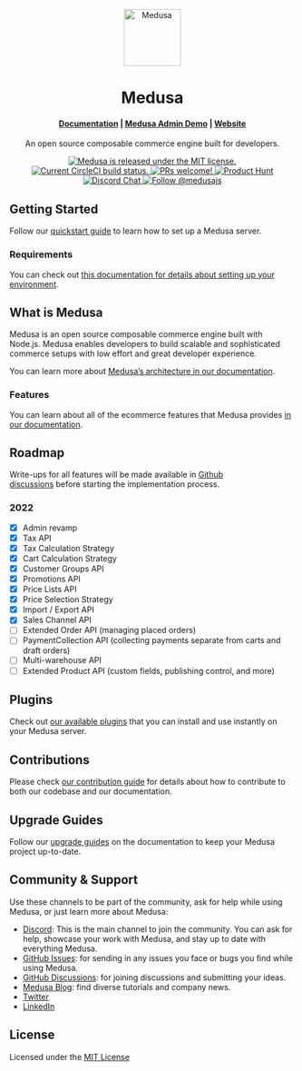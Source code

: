 <p align="center">
  <a href="https://www.medusajs.com">
    <img alt="Medusa" src="https://user-images.githubusercontent.com/7554214/153162406-bf8fd16f-aa98-4604-b87b-e13ab4baf604.png" width="100" />
  </a>
</p>
<h1 align="center">
  Medusa
</h1>

<h4 align="center">
  <a href="https://docs.medusajs.com">Documentation</a> |
  <a href="https://demo.medusajs.com/">Medusa Admin Demo</a> |
  <a href="https://www.medusajs.com">Website</a>
</h4>

<p align="center">
An open source composable commerce engine built for developers.
</p>
<p align="center">
  <a href="https://github.com/medusajs/medusa/blob/master/LICENSE">
    <img src="https://img.shields.io/badge/license-MIT-blue.svg" alt="Medusa is released under the MIT license." />
  </a>
  <a href="https://circleci.com/gh/medusajs/medusa">
    <img src="https://circleci.com/gh/medusajs/medusa.svg?style=shield" alt="Current CircleCI build status." />
  </a>
  <a href="https://github.com/medusajs/medusa/blob/master/CONTRIBUTING.md">
    <img src="https://img.shields.io/badge/PRs-welcome-brightgreen.svg?style=flat" alt="PRs welcome!" />
  </a>
    <a href="https://www.producthunt.com/posts/medusa"><img src="https://img.shields.io/badge/Product%20Hunt-%231%20Product%20of%20the%20Day-%23DA552E" alt="Product Hunt"></a>
  <a href="https://discord.gg/xpCwq3Kfn8">
    <img src="https://img.shields.io/badge/chat-on%20discord-7289DA.svg" alt="Discord Chat" />
  </a>
  <a href="https://twitter.com/intent/follow?screen_name=medusajs">
    <img src="https://img.shields.io/twitter/follow/medusajs.svg?label=Follow%20@medusajs" alt="Follow @medusajs" />
  </a>
</p>

## Getting Started

Follow our [quickstart guide](https://docs.medusajs.com/quickstart/quick-start) to learn how to set up a Medusa server.

### Requirements

You can check out [this documentation for details about setting up your environment](https://docs.medusajs.com/tutorial/set-up-your-development-environment).

## What is Medusa

Medusa is an open source composable commerce engine built with Node.js. Medusa enables developers to build scalable and sophisticated commerce setups with low effort and great developer experience.

You can learn more about [Medusa’s architecture in our documentation](https://docs.medusajs.com/introduction#architecture).

### Features

You can learn about all of the ecommerce features that Medusa provides [in our documentation](https://docs.medusajs.com/introduction#features).

## Roadmap

Write-ups for all features will be made available in [Github discussions](https://github.com/medusajs/medusa/discussions) before starting the implementation process.

### **2022**

- [x]  Admin revamp
- [x]  Tax API
- [x]  Tax Calculation Strategy
- [x]  Cart Calculation Strategy
- [x]  Customer Groups API
- [x]  Promotions API
- [x]  Price Lists API
- [x]  Price Selection Strategy
- [x]  Import / Export API
- [x]  Sales Channel API
- [ ]  Extended Order API (managing placed orders)
- [ ]  PaymentCollection API (collecting payments separate from carts and draft orders)
- [ ]  Multi-warehouse API
- [ ]  Extended Product API (custom fields, publishing control, and more)

## Plugins

Check out [our available plugins](https://github.com/medusajs/medusa/tree/master/packages) that you can install and use instantly on your Medusa server.

## Contributions

Please check [our contribution guide](https://github.com/medusajs/medusa/blob/master/CONTRIBUTING.md) for details about how to contribute to both our codebase and our documentation.

## Upgrade Guides

Follow our [upgrade guides](https://docs.medusajs.com/advanced/backend/upgrade-guides/) on the documentation to keep your Medusa project up-to-date.

## Community & Support

Use these channels to be part of the community, ask for help while using Medusa, or just learn more about Medusa:

- [Discord](https://discord.gg/medusajs): This is the main channel to join the community. You can ask for help, showcase your work with Medusa, and stay up to date with everything Medusa.
- [GitHub Issues](https://github.com/medusajs/medusa/issues): for sending in any issues you face or bugs you find while using Medusa.
- [GitHub Discussions](https://github.com/medusajs/medusa/discussions): for joining discussions and submitting your ideas.
- [Medusa Blog](https://medusajs.com/blog/): find diverse tutorials and company news.
- [Twitter](https://twitter.com/medusajs)
- [LinkedIn](https://www.linkedin.com/company/medusajs)

## License

Licensed under the [MIT License](https://github.com/medusajs/medusa/blob/master/LICENSE)
